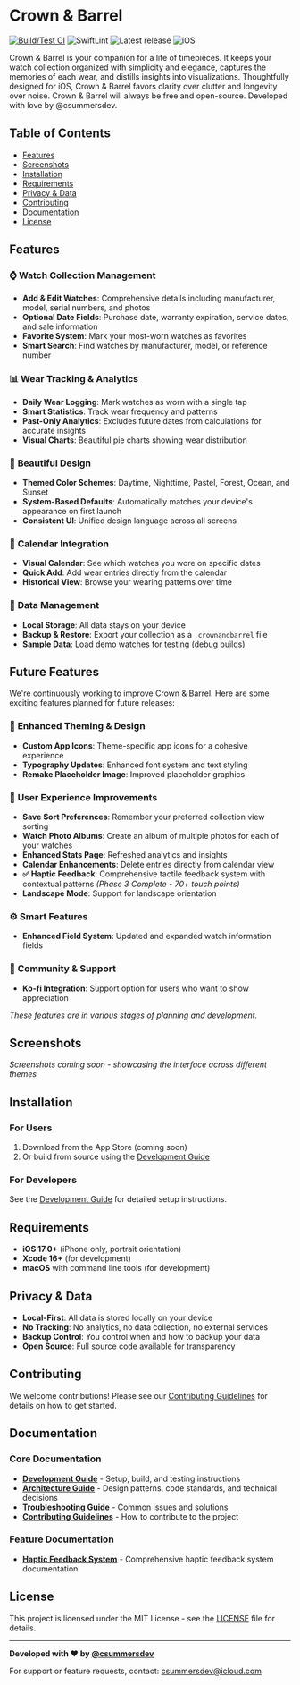 # Crown & Barrel

[![Build/Test CI](https://github.com/csummers-dev/crownandbarrel-ios/actions/workflows/ci.yml/badge.svg)](https://github.com/csummers-dev/crownandbarrel-ios/actions/workflows/ci.yml)
![SwiftLint](https://img.shields.io/badge/lint-SwiftLint-FA7343?logo=swift)
![Latest release](https://img.shields.io/github/v/release/csummers-dev/crownandbarrel-ios)
![iOS](https://img.shields.io/badge/iOS-17.0+-blue?logo=ios)

Crown & Barrel is your companion for a life of timepieces. It keeps your watch collection organized with simplicity and elegance, captures the memories of each wear, and distills insights into visualizations. Thoughtfully designed for iOS, Crown & Barrel favors clarity over clutter and longevity over noise. Crown & Barrel will always be free and open-source. Developed with love by @csummersdev.

## Table of Contents

- [Features](#features)
- [Screenshots](#screenshots)
- [Installation](#installation)
- [Requirements](#requirements)
- [Privacy & Data](#privacy--data)
- [Contributing](#contributing)
- [Documentation](#documentation)
- [License](#license)

## Features

### ⌚ **Watch Collection Management**
- **Add & Edit Watches**: Comprehensive details including manufacturer, model, serial numbers, and photos
- **Optional Date Fields**: Purchase date, warranty expiration, service dates, and sale information
- **Favorite System**: Mark your most-worn watches as favorites
- **Smart Search**: Find watches by manufacturer, model, or reference number

### 📊 **Wear Tracking & Analytics**
- **Daily Wear Logging**: Mark watches as worn with a single tap
- **Smart Statistics**: Track wear frequency and patterns
- **Past-Only Analytics**: Excludes future dates from calculations for accurate insights
- **Visual Charts**: Beautiful pie charts showing wear distribution

### 🎨 **Beautiful Design**
- **Themed Color Schemes**: Daytime, Nighttime, Pastel, Forest, Ocean, and Sunset
- **System-Based Defaults**: Automatically matches your device's appearance on first launch
- **Consistent UI**: Unified design language across all screens

### 📅 **Calendar Integration**
- **Visual Calendar**: See which watches you wore on specific dates
- **Quick Add**: Add wear entries directly from the calendar
- **Historical View**: Browse your wearing patterns over time

### 🔄 **Data Management**
- **Local Storage**: All data stays on your device
- **Backup & Restore**: Export your collection as a `.crownandbarrel` file
- **Sample Data**: Load demo watches for testing (debug builds)

## Future Features

We're continuously working to improve Crown & Barrel. Here are some exciting features planned for future releases:

### 🎨 **Enhanced Theming & Design**
- **Custom App Icons**: Theme-specific app icons for a cohesive experience
- **Typography Updates**: Enhanced font system and text styling
- **Remake Placeholder Image**: Improved placeholder graphics

### 📱 **User Experience Improvements**
- **Save Sort Preferences**: Remember your preferred collection view sorting
- **Watch Photo Albums**: Create an album of multiple photos for each of your watches
- **Enhanced Stats Page**: Refreshed analytics and insights
- **Calendar Enhancements**: Delete entries directly from calendar view
- **✅ Haptic Feedback**: Comprehensive tactile feedback system with contextual patterns *(Phase 3 Complete - 70+ touch points)*
- **Landscape Mode**: Support for landscape orientation

### ⚙️ **Smart Features**
- **Enhanced Field System**: Updated and expanded watch information fields

### 💝 **Community & Support**
- **Ko-fi Integration**: Support option for users who want to show appreciation

*These features are in various stages of planning and development.*

## Screenshots

*Screenshots coming soon - showcasing the interface across different themes*

## Installation

### For Users
1. Download from the App Store (coming soon)
2. Or build from source using the [Development Guide](DEVELOPMENT.md)

### For Developers
See the [Development Guide](DEVELOPMENT.md) for detailed setup instructions.

## Requirements

- **iOS 17.0+** (iPhone only, portrait orientation)
- **Xcode 16+** (for development)
- **macOS** with command line tools (for development)

## Privacy & Data

- **Local-First**: All data is stored locally on your device
- **No Tracking**: No analytics, no data collection, no external services
- **Backup Control**: You control when and how to backup your data
- **Open Source**: Full source code available for transparency

## Contributing

We welcome contributions! Please see our [Contributing Guidelines](CONTRIBUTING.md) for details on how to get started.

## Documentation

### **Core Documentation**
- **[Development Guide](DEVELOPMENT.md)** - Setup, build, and testing instructions
- **[Architecture Guide](ARCHITECTURE.md)** - Design patterns, code standards, and technical decisions
- **[Troubleshooting Guide](TROUBLESHOOTING.md)** - Common issues and solutions
- **[Contributing Guidelines](CONTRIBUTING.md)** - How to contribute to the project

### **Feature Documentation**
- **[Haptic Feedback System](docs/haptics/README.md)** - Comprehensive haptic feedback system documentation

## License

This project is licensed under the MIT License - see the [LICENSE](LICENSE) file for details.

---

**Developed with ❤️ by [@csummersdev](https://github.com/csummers-dev)**

For support or feature requests, contact: [csummersdev@icloud.com](mailto:csummersdev@icloud.com)